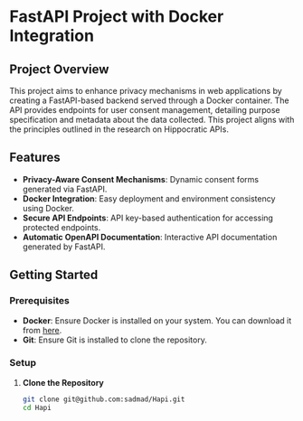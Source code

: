 # FastAPI Project with Docker Integration

## Project Overview

This project aims to enhance privacy mechanisms in web applications by creating a FastAPI-based backend served through a Docker container. The API provides endpoints for user consent management, detailing purpose specification and metadata about the data collected. This project aligns with the principles outlined in the research on Hippocratic APIs.

## Features

- **Privacy-Aware Consent Mechanisms**: Dynamic consent forms generated via FastAPI.
- **Docker Integration**: Easy deployment and environment consistency using Docker.
- **Secure API Endpoints**: API key-based authentication for accessing protected endpoints.
- **Automatic OpenAPI Documentation**: Interactive API documentation generated by FastAPI.

## Getting Started

### Prerequisites

- **Docker**: Ensure Docker is installed on your system. You can download it from [here](https://www.docker.com/get-started).
- **Git**: Ensure Git is installed to clone the repository.

### Setup

1. **Clone the Repository**

   ```bash
   git clone git@github.com:sadmad/Hapi.git
   cd Hapi

